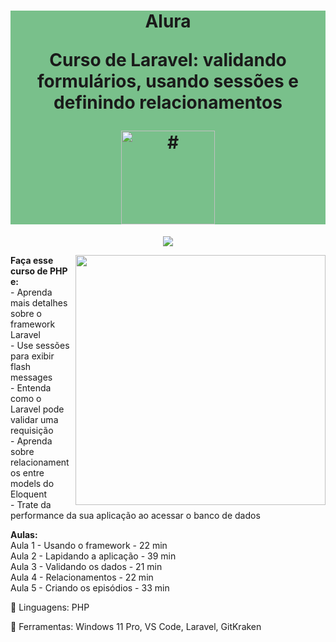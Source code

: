 <h1 align="center" style="background-color:#79c08b"> 
<p>Alura</p>
<p>Curso de
Laravel: validando formulários, usando sessões e definindo relacionamentos
</p>
<a href="https://cursos.alura.com.br/course/laravel-formularios-sessoes-relacionamentos">
    <img src="https://www.alura.com.br/assets/api/cursos/laravel-formularios-sessoes-relacionamentos.svg" 
        alt="#" width="150" height="150">
</a> 
</h1>
<p align="center">
<img loading="lazy" src="http://img.shields.io/static/v1?label=STATUS&message=EM%20DESENVOLVIMENTO&color=GREEN&style=for-the-badge"/>
</p>
<img src="https://raw.githubusercontent.com/MicaelliMedeiros/micaellimedeiros/master/image/computer-illustration.png" min-width="400px" max-width="400px" width="400px" align="right">
<p align="left"> 
<strong>Faça esse curso de PHP e:</strong></br>
- Aprenda mais detalhes sobre o framework Laravel</br>
- Use sessões para exibir flash messages</br>
- Entenda como o Laravel pode validar uma requisição</br>
- Aprenda sobre relacionamentos entre models do Eloquent</br>
- Trate da performance da sua aplicação ao acessar o banco de dados</br>
</p>
<p align="left">
<strong>Aulas:</strong></br> 
Aula 1 - Usando o framework - 22 min</br>
Aula 2 - Lapidando a aplicação - 39 min</br>
Aula 3 - Validando os dados - 21 min</br>
Aula 4 - Relacionamentos - 22 min</br>
Aula 5 - Criando os episódios - 33 min</br>
</p>
<p align="left">
  🐙 Linguagens: PHP
</p>
<p align="left">
  💼 Ferramentas: Windows 11 Pro, VS Code, Laravel, GitKraken
</p>